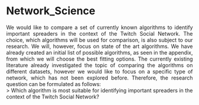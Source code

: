 # Network_Science

<p align="justify"> We would like to compare a set of currently known algorithms to identify important spreaders
in the context of the Twitch Social Network. The choice, which algorithms will be used for
comparison, is also subject to our research. We will, however, focus on state of the art
algorithms. We have already created an initial list of possible algorithms, as seen in the
appendix, from which we will choose the best fitting options. The currently existing literature
already investigated the topic of comparing the algorithms on different datasets, however we
would like to focus on a specific type of network, which has not been explored before.
Therefore, the research question can be formulated as follows:
<br> 
> Which algorithm is most suitable for identifying important spreaders in the
context of the Twitch Social Network?</p>
